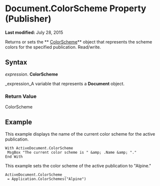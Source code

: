 
# Document.ColorScheme Property (Publisher)

 **Last modified:** July 28, 2015

Returns or sets the  ** [ColorScheme](b4e554ef-f043-c963-e175-b7d5ba95c636.md)** object that represents the scheme colors for the specified publication. Read/write.

## Syntax

 _expression_. **ColorScheme**

 _expression_A variable that represents a  **Document** object.


### Return Value

ColorScheme


## Example

This example displays the name of the current color scheme for the active publication.


```
With ActiveDocument.ColorScheme 
 MsgBox "The current color scheme is " &amp; .Name &amp; "." 
End With
```

This example sets the color scheme of the active publication to "Alpine."




```
ActiveDocument.ColorScheme _ 
 = Application.ColorSchemes("Alpine")
```

